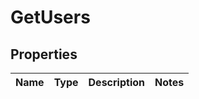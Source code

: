 
# GetUsers

## Properties
Name | Type | Description | Notes
------------ | ------------- | ------------- | -------------




